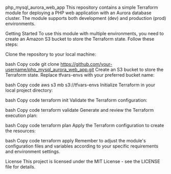php_mysql_aurora_web_app
This repository contains a simple Terraform module for deploying a PHP web application with an Aurora database cluster. The module supports both development (dev) and production (prod) environments.

Getting Started
To use this module with multiple environments, you need to create an Amazon S3 bucket to store the Terraform state. Follow these steps:

Clone the repository to your local machine:

bash
Copy code
git clone https://github.com/your-username/php_mysql_aurora_web_app.git
Create an S3 bucket to store the Terraform state. Replace tfvars-envs with your preferred bucket name:

bash
Copy code
aws s3 mb s3://tfvars-envs
Initialize Terraform in your local project directory:

bash
Copy code
terraform init
Validate the Terraform configuration:

bash
Copy code
terraform validate
Generate and review the Terraform execution plan:

bash
Copy code
terraform plan
Apply the Terraform configuration to create the resources:

bash
Copy code
terraform apply
Remember to adjust the module's configuration files and variables according to your specific requirements and environment settings.

License
This project is licensed under the MIT License - see the LICENSE file for details.